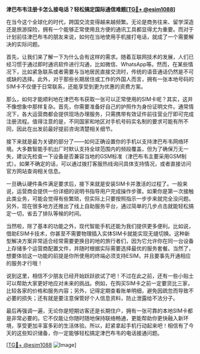 **津巴布韦注册卡怎么接电话？轻松搞定国际通信难题[[TG💪+ @esim1088](https://t.me/s/esim1088)]**

在当今这个全球化的时代，跨国交流变得越来越频繁。无论是商务往来、留学深造还是旅游探险，拥有一个能够正常使用且方便的通讯工具都显得尤为重要。而对于计划前往津巴布韦的朋友来说，如何在当地使用手机接打电话，就成了一个需要解决的实际问题。

首先，让我们来了解一下为什么会有这样的需求。随着互联网技术的发展，人们已经习惯于通过即时通讯软件进行沟通，比如微信、WhatsApp等。然而，在某些情况下，比如紧急联系或者需要与当地居民直接交流时，传统的语音通话仍然是不可或缺的选择。此外，对于那些长期居住或工作的外国人而言，拥有一张本地号码的SIM卡不仅便于日常联系，还能享受到更为优惠的资费方案。

那么，如何才能顺利地在津巴布韦获取一张可以正常使用的SIM卡呢？其实，这并不像想象中那样复杂。首先，你需要准备好自己的护照作为身份证明文件。通常情况下，各大运营商都会提供现场办理服务，只需携带有效证件前往营业厅即可完成注册流程。值得注意的是，不同国家和地区对手机号码实名制的要求可能有所不同，因此在出发前最好提前咨询清楚相关细节。

接下来就是最为关键的部分了——如何正确设置你的手机以支持津巴布韦网络环境。大多数智能手机出厂时默认支持全球范围内的频段覆盖，但为了确保万无一失，建议先检查一下设备是否兼容当地的GSM标准（津巴布韦主要采用GSM制式）。如果不确定的话，可以通过拨打客服热线询问具体支持情况，或者直接访问官方网站查询相关信息。

一旦确认硬件条件满足要求后，接下来就是安装SIM卡并激活的过程了。一般来说，运营商会提供一份详细的说明书指导用户完成操作步骤。如果你是第一次接触此类业务，可能会觉得有些繁琐，但实际上只要按照指示一步步来就完全没问题。另外，现在很多地方还推出了线上自助服务平台，通过简单的几步点击就能轻松搞定一切，省去了排队等候的时间。

当然啦，除了基本的功能之外，现代智能手机还能为我们提供更多便利。比如说，借助ESIM卡技术，你甚至不需要物理插入实体SIM卡就能实现无缝切换。这种新型解决方案非常适合经常需要更换目的地的旅行者们，因为它允许你在同一台设备上存储多个运营商配置文件，并随时根据实际需要选择最优的服务套餐。当然了，想要体验这一功能的前提是你所使用的终端必须支持ESIM，并且要事先开通相应的服务才行哦！

说到这里，相信不少朋友已经开始跃跃欲试了吧！不过在此之前，还有一些小贴士可以帮助大家更好地应对未来的挑战。例如，在购买SIM卡之前一定要货比三家，比较各家的价格和服务内容；另外，记得定期查看账单明细，避免因疏忽而导致不必要的损失；还有就是要注意保管好个人信息资料，防止泄露给不法分子。

最后再强调一遍，无论你是短期访客还是长期住户，拥有一张可靠的本地SIM卡都是非常必要的。它不仅能让你随时随地保持联络畅通，更能帮助你更快融入新环境，享受更加丰富多彩的生活体验。所以，赶紧拿起手机行动起来吧！相信有了今天的这些知识储备，你一定能够轻松搞定津巴布韦的电话接通问题。

[[TG💪+ @esim1088](https://t.me/s/esim1088) ![Image](https://i.postimg.cc/4NQfJmqS/Snipaste-2025-05-13-00-14-12.png)]